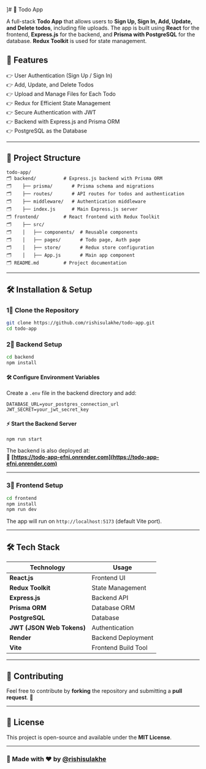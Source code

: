]# 📝 Todo App

A full-stack **Todo App** that allows users to **Sign Up, Sign In, Add, Update, and Delete todos**, including file uploads. The app is built using **React** for the frontend, **Express.js** for the backend, and **Prisma with PostgreSQL** for the database. **Redux Toolkit** is used for state management.

## 🚀 Features

👉 User Authentication (Sign Up / Sign In)  
👉 Add, Update, and Delete Todos  
👉 Upload and Manage Files for Each Todo  
👉 Redux for Efficient State Management  
👉 Secure Authentication with JWT  
👉 Backend with Express.js and Prisma ORM  
👉 PostgreSQL as the Database  

---

## 📂 Project Structure

```
todo-app/
🗂️ backend/          # Express.js backend with Prisma ORM
🗂️    ├── prisma/       # Prisma schema and migrations
🗂️    ├── routes/       # API routes for todos and authentication
🗂️    ├── middleware/   # Authentication middleware
🗂️    ├── index.js      # Main Express.js server
🗂️ frontend/         # React frontend with Redux Toolkit
🗂️    ├── src/         
🗂️    │   ├── components/  # Reusable components
🗂️    │   ├── pages/       # Todo page, Auth page
🗂️    │   ├── store/       # Redux store configuration
🗂️    │   ├── App.js       # Main app component
🗂️ README.md         # Project documentation
```

---

## 🛠 Installation & Setup

### 1⃣ Clone the Repository
```sh
git clone https://github.com/rishisulakhe/todo-app.git
cd todo-app
```

### 2⃣ Backend Setup
```sh
cd backend
npm install
```

#### 🛠️ Configure Environment Variables  
Create a `.env` file in the backend directory and add:

```
DATABASE_URL=your_postgres_connection_url
JWT_SECRET=your_jwt_secret_key
```

#### ⚡ Start the Backend Server
```sh
npm run start
```
The backend is also deployed at:  
💎 **[https://todo-app-efni.onrender.com](https://todo-app-efni.onrender.com)**

---

### 3⃣ Frontend Setup
```sh
cd frontend
npm install
npm run dev
```
The app will run on `http://localhost:5173` (default Vite port).

---

## 🛠 Tech Stack

| Technology  | Usage |
|------------|---------------------------|
| **React.js**  | Frontend UI |
| **Redux Toolkit**  | State Management |
| **Express.js**  | Backend API |
| **Prisma ORM**  | Database ORM |
| **PostgreSQL**  | Database |
| **JWT (JSON Web Tokens)**  | Authentication |
| **Render**  | Backend Deployment |
| **Vite**  | Frontend Build Tool |

---

## 🤝 Contributing

Feel free to contribute by **forking** the repository and submitting a **pull request**. 🚀  

---

## 🐝 License

This project is open-source and available under the **MIT License**.

---

### 🎯 Made with ❤️ by [@rishisulakhe](https://github.com/rishisulakhe)
